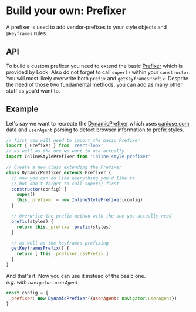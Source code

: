 # Build your own: Prefixer

A prefixer is used to add vendor-prefixes to your style objects and `@keyframes` rules.

## API
To build a custom prefixer you need to extend the basic [Prefixer](../Prefixer.md) which is provided by Look. Also do not forget to call `super()` within your `constructor`.<br>
You will most likely overwrite both `prefix` and `getKeyframesPrefix`. Desprite the need of those two fundamental methods, you can add as many other stuff as you'd want to.

## Example
Let's say we want to recreate the [DynamicPrefixer](../prefixer/DynamicPrefixer.md) which uses [caniuse.com](caniuse.com) data and `userAgent` parsing to detect browser information to prefix styles.
```javascript
// first you will need to import the basic Prefixer
import { Prefixer } from 'react-look'
// as well as the one we want to use actually
import InlineStylePrefixer from 'inline-style-prefixer'

// Create a new class extending the Prefixer
class DynamicPrefixer extends Prefixer {
  // now you can do like everything you'd like to
  // but don't forget to call super() first
  constructor(config) {
    super()
    this._prefixer = new InlineStylePrefixer(config)
  }

  // Overwrite the prefix method with the one you actually need
  prefix(styles) {
    return this._prefixer.prefix(styles)
  }

  // as well as the keyframes prefixing
  getKeyframesPrefix() {
    return [ this._prefixer.cssPrefix ]
  }
}
```

And that's it. Now you can use it instead of the basic one.<br> *e.g. with `navigator.userAgent`*
```javascript
const config = {
  prefixer: new DynamicPrefixer({userAgent: navigator.userAgent})
}
```
